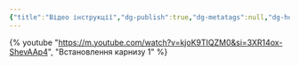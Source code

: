 ```yaml
---
{"title":"Відео інструкції","dg-publish":true,"dg-metatags":null,"dg-home":null,"permalink":"/vstanovlennya-karnizu/video-instrukcziyi/","dgPassFrontmatter":true,"noteIcon":""}
---
```




{% youtube "https://m.youtube.com/watch?v=kjoK9TIQZM0&si=3XR14ox-ShevAAp4", "Встановлення карнизу 1" %}


